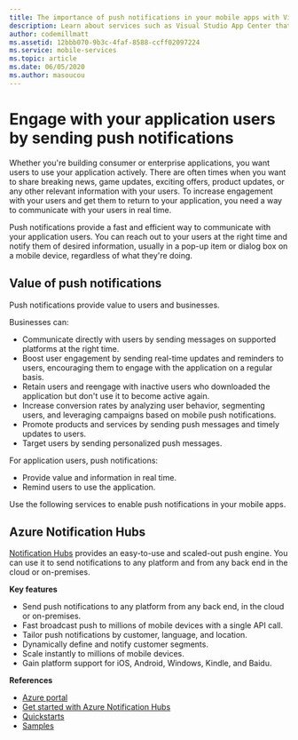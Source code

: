 ```yaml
---
title: The importance of push notifications in your mobile apps with Visual Studio App Center and Azure Notification Hubs
description: Learn about services such as Visual Studio App Center that you can use to engage with your mobile application users.
author: codemillmatt
ms.assetid: 12bbb070-9b3c-4faf-8588-ccff02097224
ms.service: mobile-services
ms.topic: article
ms.date: 06/05/2020
ms.author: masoucou
---
```


# Engage with your application users by sending push notifications

Whether you're building consumer or enterprise applications, you want users to use your application actively. There are often times when you want to share breaking news, game updates, exciting offers, product updates, or any other relevant information with your users. To increase engagement with your users and get them to return to your application, you need a way to communicate with your users in real time.

Push notifications provide a fast and efficient way to communicate with your application users. You can reach out to your users at the right time and notify them of desired information, usually in a pop-up item or dialog box on a mobile device, regardless of what they're doing.

## Value of push notifications
Push notifications provide value to users and businesses.

Businesses can:
- Communicate directly with users by sending messages on supported platforms at the right time.
- Boost user engagement by sending real-time updates and reminders to users, encouraging them to engage with the application on a regular basis.
- Retain users and reengage with inactive users who downloaded the application but don't use it to become active again.
- Increase conversion rates by analyzing user behavior, segmenting users, and leveraging campaigns based on mobile push notifications.
- Promote products and services by sending push messages and timely updates to users.
- Target users by sending personalized push messages.

For application users, push notifications:
- Provide value and information in real time.
- Remind users to use the application.

Use the following services to enable push notifications in your mobile apps.

## Azure Notification Hubs
[Notification Hubs](/azure/notification-hubs/notification-hubs-push-notification-overview) provides an easy-to-use and scaled-out push engine. You can use it to send notifications to any platform and from any back end in the cloud or on-premises.

**Key features**
- Send push notifications to any platform from any back end, in the cloud or on-premises.
- Fast broadcast push to millions of mobile devices with a single API call.
- Tailor push notifications by customer, language, and location.
- Dynamically define and notify customer segments.
- Scale instantly to millions of mobile devices.
- Gain platform support for iOS, Android, Windows, Kindle, and Baidu.
        
**References**
- [Azure portal](https://portal.azure.com) 
- [Get started with Azure Notification Hubs](/azure/notification-hubs/)
- [Quickstarts](/azure/notification-hubs/create-notification-hub-portal)
- [Samples](/azure/notification-hubs/samples)

